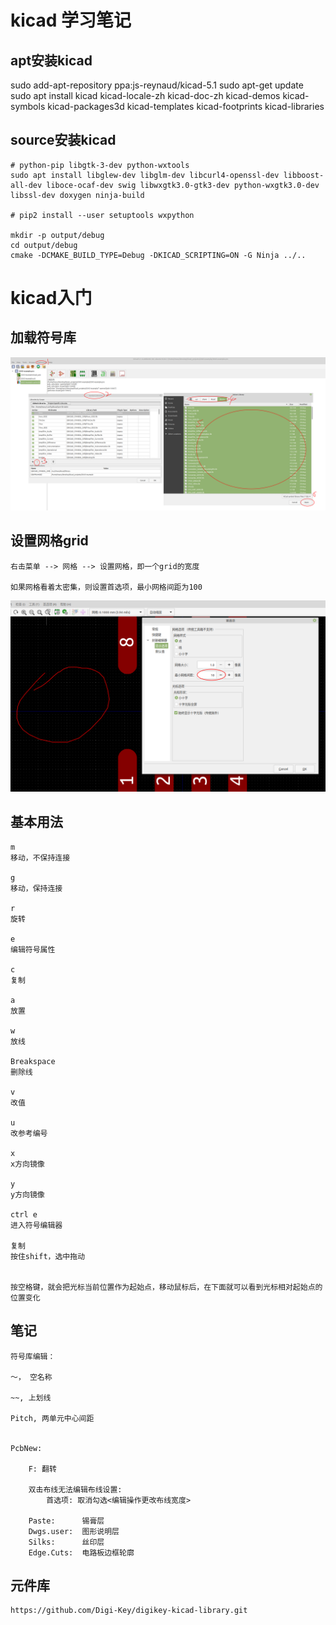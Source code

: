 # kicad 学习笔记

## apt安装kicad

sudo add-apt-repository ppa:js-reynaud/kicad-5.1
sudo apt-get update
sudo apt install kicad kicad-locale-zh kicad-doc-zh kicad-demos kicad-symbols kicad-packages3d kicad-templates kicad-footprints kicad-libraries

## source安装kicad

    # python-pip libgtk-3-dev python-wxtools
    sudo apt install libglew-dev libglm-dev libcurl4-openssl-dev libboost-all-dev liboce-ocaf-dev swig libwxgtk3.0-gtk3-dev python-wxgtk3.0-dev libssl-dev doxygen ninja-build

    # pip2 install --user setuptools wxpython

    mkdir -p output/debug
    cd output/debug
    cmake -DCMAKE_BUILD_TYPE=Debug -DKICAD_SCRIPTING=ON -G Ninja ../..

# kicad入门

## 加载符号库

![](images/2019-11-17-19-58-04.png)



## 设置网格grid
    右击菜单 --> 网格 --> 设置网格，即一个grid的宽度

    如果网格看着太密集，则设置首选项，最小网格间距为100
![](images/2019-11-20-22-32-26.png)

## 基本用法

    m
    移动，不保持连接

    g
    移动，保持连接

    r
    旋转

    e
    编辑符号属性

    c
    复制

    a
    放置

    w
    放线

    Breakspace
    删除线

    v
    改值

    u
    改参考编号

    x
    x方向镜像

    y
    y方向镜像

    ctrl e
    进入符号编辑器

    复制
    按住shift，选中拖动


    按空格键，就会把光标当前位置作为起始点，移动鼠标后，在下面就可以看到光标相对起始点的位置变化

## 笔记

    符号库编辑：

    ～， 空名称

    ~~, 上划线

    Pitch, 两单元中心间距


    PcbNew:

        F: 翻转

        双击布线无法编辑布线设置:
            首选项: 取消勾选<编辑操作更改布线宽度>

        Paste:      锡膏层
        Dwgs.user:  图形说明层
        Silks:      丝印层
        Edge.Cuts:  电路板边框轮廓

## 元件库

    https://github.com/Digi-Key/digikey-kicad-library.git
